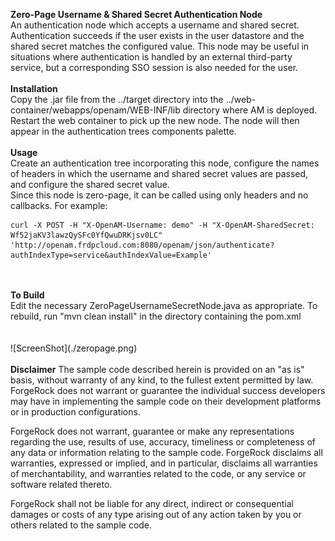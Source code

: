<!--
 * The contents of this file are subject to the terms of the Common Development and
 * Distribution License (the License). You may not use this file except in compliance with the
 * License.
 *
 * You can obtain a copy of the License at legal/CDDLv1.0.txt. See the License for the
 * specific language governing permission and limitations under the License.
 *
 * When distributing Covered Software, include this CDDL Header Notice in each file and include
 * the License file at legal/CDDLv1.0.txt. If applicable, add the following below the CDDL
 * Header, with the fields enclosed by brackets [] replaced by your own identifying
 * information: "Portions copyright [year] [name of copyright owner]".
 *
 * Copyright 2017 ForgeRock AS.
-->
<b>Zero-Page Username & Shared Secret Authentication Node</b>
<br/>
An authentication node which accepts a username and shared secret. Authentication succeeds if the user exists in the user datastore and the shared secret matches the configured value. This node may be useful in situations where authentication is handled by an external third-party service, but a corresponding SSO session is also needed for the user.
<br/>
<br/>
<b>Installation</b>
<br/>
Copy the .jar file from the ../target directory into the ../web-container/webapps/openam/WEB-INF/lib directory where AM is deployed.  Restart the web container to pick up the new node.  The node will then appear in the authentication trees components palette.
<br/>
<br/>
<b>Usage</b>
<br/>
Create an authentication tree incorporating this node, configure the names of headers in which the username and shared secret values are passed, and configure the shared secret value.
<br/>
Since this node is zero-page, it can be called using only headers and no callbacks. For example:
<br/>
```
curl -X POST -H "X-OpenAM-Username: demo" -H "X-OpenAM-SharedSecret: Wf52jaKV3lawzQySFc0YfQwuDRKjsv0LC" 'http://openam.frdpcloud.com:8080/openam/json/authenticate?authIndexType=service&authIndexValue=Example'
```
<br/>
<br/>
<b>To Build</b>
<br/>
Edit the necessary ZeroPageUsernameSecretNode.java as appropriate.  To rebuild, run "mvn clean install" in the directory containing the pom.xml
<br/>
<br/>
<br/>
![ScreenShot](./zeropage.png)
<br/>
<br/>
<b>Disclaimer</b>
The sample code described herein is provided on an "as is" basis, without warranty of any kind, to the fullest extent permitted by law. ForgeRock does not warrant or guarantee the individual success developers may have in implementing the sample code on their development platforms or in production configurations.

ForgeRock does not warrant, guarantee or make any representations regarding the use, results of use, accuracy, timeliness or completeness of any data or information relating to the sample code. ForgeRock disclaims all warranties, expressed or implied, and in particular, disclaims all warranties of merchantability, and warranties related to the code, or any service or software related thereto.

ForgeRock shall not be liable for any direct, indirect or consequential damages or costs of any type arising out of any action taken by you or others related to the sample code.